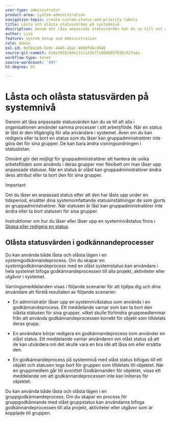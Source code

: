 ```yaml
---
user-type: administrator
product-area: system-administration
navigation-topic: create-custom-status-and-priority-labels
title: Låsta och olåsta statusvärden på systemnivå
description: Genom att låsa anpassade statusvärden kan du se till att alla i organisationen använder samma processer i sitt arbetsflöde. När en status är låst är den tillgänglig för alla användare i systemet. Även om du kan redigera eller ta bort den kan gruppadministratörer inte göra det för sina grupper. Omvänt gör det möjligt för gruppadministratörer att hantera de unika arbetsflöden som används i deras grupper mer flexibelt om man låser upp anpassade statusar. De kan ändra attributen för en olåst status eller ta bort den för sina grupper.
author: Lisa
feature: System Setup and Administration
role: Admin
exl-id: 0e58a1d6-5e0c-4445-a5ac-400dfd4c4948
source-git-commit: b18a7835c6de131c125b77c6688057638c62fa4a
workflow-type: tm+mt
source-wordcount: '497'
ht-degree: 0%

---
```


# Låsta och olåsta statusvärden på systemnivå

Genom att låsa anpassade statusvärden kan du se till att alla i organisationen använder samma processer i sitt arbetsflöde. När en status är låst är den tillgänglig för alla användare i systemet. Även om du kan redigera eller ta bort en status som du låser kan gruppadministratörer inte göra det för sina grupper. De kan bara ändra visningsordningen i statuslistan.

Omvänt gör det möjligt för gruppadministratörer att hantera de unika arbetsflöden som används i deras grupper mer flexibelt om man låser upp anpassade statusar. När en status är olåst kan gruppadministratörer ändra dess attribut eller ta bort den för sina grupper.

>[!IMPORTANT]
>
>Om du låser en anpassad status efter att den har låsts upp under en tidsperiod, ersätter dina systemomfattande statusinställningar de som gjorts av gruppadministratörer. När statusen är låst kan gruppadministratörer inte ändra eller ta bort statusen för sina grupper.

Instruktioner om hur du låser eller låser upp en systemnivåstatus finns i [Skapa eller redigera en status](../../../administration-and-setup/customize-workfront/creating-custom-status-and-priority-labels/create-or-edit-a-status.md).

## Olåsta statusvärden i godkännandeprocesser

Du kan använda både låsta och olåsta lägen i en systemgodkännandeprocess. Om du skapar en systemgodkännandeprocess med en olåst systemstatus kan användare i hela systemet bifoga godkännandeprocessen till alla projekt, aktiviteter eller utgåvor i systemet.

Varningsmeddelanden visas i följande scenarier för att hjälpa dig och dina användare att förstå resultaten av följande scenarier:

* En administratör låser upp en systemnivåstatus som används i en godkännandeprocess. Ett meddelande varnar som kan ta bort den olåsta statusen för sina grupper, vilket skulle förhindra gruppmedlemmar från att använda godkännandeprocessen korrekt för objekt som tilldelats deras grupp.

* En användare börjar redigera en godkännandeprocess som använder en olåst status. Ett meddelande varnar användaren om olåst status så att de kan utvärdera om det skulle vara en bra idé att låsa om eller ersätta den.

* En godkännandeprocess på systemnivå med olåst status bifogas till ett objekt och statusen togs bort för gruppen som tilldelats till objektet. När en gruppmedlem går till avsnittet Godkännanden för objektet, visas ett meddelande om att godkännandeprocessen inte kan initieras för objektet.

Du kan använda både låsta och olåsta lägen i en gruppgodkännandeprocess. Om du skapar en process för gruppgodkännande med olåst gruppstatus kan användarna bifoga godkännandeprocessen till alla projekt, aktiviteter eller utgåvor som är kopplade till gruppen.
